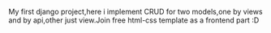 My first django project,here i implement CRUD for two models,one by views and by api,other just view.Join free html-css template as a frontend part :D
